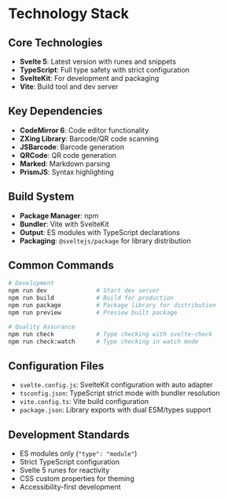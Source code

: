 # Technology Stack

## Core Technologies
- **Svelte 5**: Latest version with runes and snippets
- **TypeScript**: Full type safety with strict configuration
- **SvelteKit**: For development and packaging
- **Vite**: Build tool and dev server

## Key Dependencies
- **CodeMirror 6**: Code editor functionality
- **ZXing Library**: Barcode/QR code scanning
- **JSBarcode**: Barcode generation
- **QRCode**: QR code generation
- **Marked**: Markdown parsing
- **PrismJS**: Syntax highlighting

## Build System
- **Package Manager**: npm
- **Bundler**: Vite with SvelteKit
- **Output**: ES modules with TypeScript declarations
- **Packaging**: `@sveltejs/package` for library distribution

## Common Commands
```bash
# Development
npm run dev              # Start dev server
npm run build            # Build for production
npm run package          # Package library for distribution
npm run preview          # Preview built package

# Quality Assurance
npm run check            # Type checking with svelte-check
npm run check:watch      # Type checking in watch mode
```

## Configuration Files
- `svelte.config.js`: SvelteKit configuration with auto adapter
- `tsconfig.json`: TypeScript strict mode with bundler resolution
- `vite.config.ts`: Vite build configuration
- `package.json`: Library exports with dual ESM/types support

## Development Standards
- ES modules only (`"type": "module"`)
- Strict TypeScript configuration
- Svelte 5 runes for reactivity
- CSS custom properties for theming
- Accessibility-first development